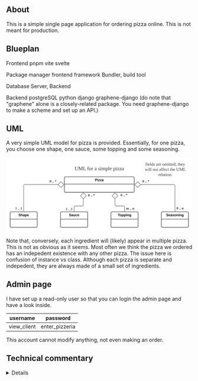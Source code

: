## About
This is a simple single page application for ordering pizza online. This is not meant for production.


## Blueplan

Frontend
pnpm
vite
svelte

Package manager
frontend framework
Bundler, build tool



Database
Server, Backend


Backend
postgreSQL
python
django
graphene-django
(do note that "graphene" alone is a closely-related package. You need graphene-django to make a scheme and set up
an API.)

## UML
A very simple UML model for pizza is provided. Essentially, for one pizza, you choose one shape, one sauce, some topping and some seasoning.

<img src="./public/UML_Pizza.svg" alt="UML diagram of a pizza">

Note that, conversely, each ingredient will (likely) appear in multiple pizza. This is not as obvious as it seems. Most often we think the pizza we ordered has an indepedent existence with any other pizza. The issue here is confusion of instance vs class. Although each pizza is separate and indepedent, they are always made of a small set of ingredients.

## Admin page
I have set up a read-only user so that you can login the admin page and have a look inside.

| username    | password       |
|-------------|----------------|
| view_client | enter_pizzeria |

This account cannot modify anything, not even making an order.

## Technical commentary
<details>
    <ul>
        <li>
            A database is meaningless for a singleton. But under Django framework, it is the easiest way to implment a site-wide setting that allows modifications.
        </li>
        <li>
            Svelte. I had a quick glance at the features Svelte provide. I am quite familiar with React and I feel like Svelte has integrated some of my favourite React frameworks, such as MobX, Framer Motion into native features. State management is notorious in React. Hopefully this is handled better in Svelte.
        </li>
        <li>
            Graphene-django framework for GraphQL API. There is now layer upon layer of abstraction. The django model is an abstraction over database. The graphene schema is an abstraction over django model. But at least these two are necessary. The first allows construction of database without dependence on the specific database (MySQL, PostgreSQL, SQLite etc.). The second allows us to selectively expose some field that will participate in API processes.
        </li>
        <li>
            When modelling database, instead of trying to mimic real-world behaviour, it might be better to design it such that it behaves how you want. In other words, keep some distance between real world and the database. Trying to establish a one-to-one correspondence between database and real world most often result in squaring a circle.
        </li>
        <li>
            I deleted some migration and cache and now django does not know the state of the database. I fixed it by manually filter out tables django need to add and tables that already exist. I guess Django want total control over the database and circumventing it will end badly.
        </li>
    </ul>
</details>